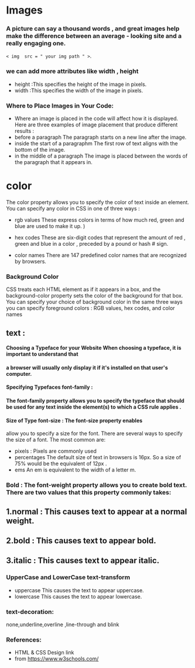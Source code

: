 # Images
### A  picture can say a thousand words , and great images help make the difference between an average - looking site and a really engaging one.
``< img  src = " your img path " >``.
### we can  add more attributes  like  width  , height
* height  :This specifies the height of the image in pixels.
* width  :This specifies the width of the image in pixels.
### Where to Place Images in Your Code:
* Where an  image  is placed in the  code will affect how it  is displayed. Here  are three  examples  of image placement that  produce  different  results :
* before a  paragraph The paragraph  starts  on a  new line after the image.
* inside  the  start of a   paragraphm The first row of  text aligns with the bottom  of the image.
* in  the   middle of a paragraph  The image  is  placed  between the words of the paragraph that it appears  in.
# color
The color property allows you to specify the  color of text inside an element. You can specify any color in CSS in one of three ways :

* rgb values  These express  colors in terms of how much red, green and blue are used to make it up. )

* hex codes  These are  six-digit codes that represent the amount  of red , green and blue in a color , preceded by a pound or hash # sign.  

* color names There are 147 predefined color names that are recognized by browsers. 

### Background Color
CSS treats each  HTML element as if it appears in a box, and the background-color property sets  the color of the background for that box. You can specify your choice of background color in the same three ways you can specify foreground colors :  RGB values,  hex codes,  and color names

## text :
#### Choosing a  Typeface for your  Website When choosing a typeface, it is important to understand that
 ####  a  browser will usually only display it if it's installed on that user's  computer.
 ####  Specifying Typefaces font-family :
 #### The font-family  property allows you to specify the  typeface that should be used for any text inside the element(s) to which a CSS rule applies .
  #### Size of Type font-size : The font-size property enables
 allow you to  specify a size for the font. There  are several  ways to specify the size of a font.
 The most common are:
* pixels : Pixels  are commonly used
* percentages  The default size of text in browsers is 16px. So a size of 75% would be the equivalent of 12px .
* ems An em is equivalent to the width of a letter m.
### Bold : The font-weight property  allows you to create bold text.  There are two values that this property commonly takes:
## 1.normal :  This causes text to appear at a normal weight.
## 2.bold   :  This causes text to appear bold. 
## 3.italic :  This causes text to appear italic.
### UpperCase and LowerCase  text-transform
*  uppercase   This causes the text to appear  uppercase.
*  lowercase   This causes the text to appear  lowercase.
### text-decoration:
none,underline,overline ,line-through and blink
### References:
* HTML & CSS Design link
* from https://www.w3schools.com/
